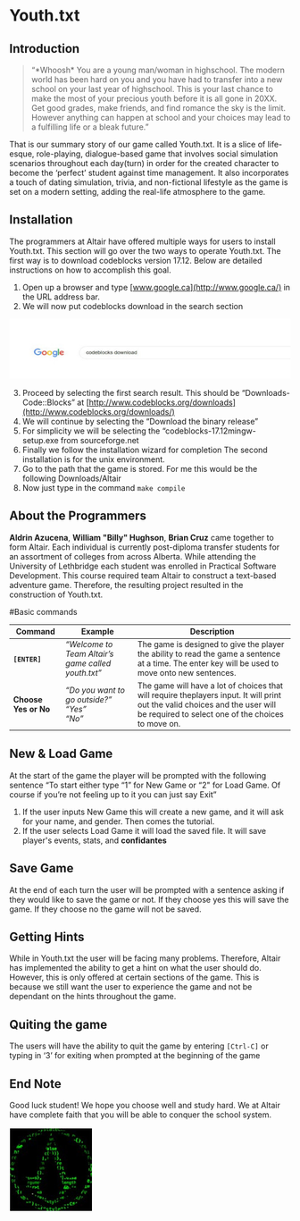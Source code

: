 # Youth.txt
## Introduction
> “\*Whoosh\* You are a young man/woman in highschool. The modern world
has been hard on you
and you have had to transfer into a new school on your last year of
highschool. This is your last chance to
make the most of your precious youth before it is all gone in 20XX. Get
good grades, make friends, and
find romance the sky is the limit. However anything can happen at school
and your choices may lead to a
fulfilling life or a bleak future.”

That is our summary story of our game called Youth.txt. It is a slice of
life-esque, role-playing,
dialogue-based game that involves social simulation scenarios throughout
each day(turn) in order for the
created character to become the ‘perfect’ student against time
management. It also incorporates a touch of
dating simulation, trivia, and non-fictional lifestyle as the game is
set on a modern setting, adding the
real-life atmosphere to the game.

## Installation
The programmers at Altair have offered multiple ways for users to
install Youth.txt. This section will go
over the two ways to operate Youth.txt. The first way is to download
codeblocks version 17.12. Below are
detailed instructions on how to accomplish this goal.
1. Open up a browser and type [www.google.ca](http://www.google.ca/) in
the URL address bar.
2. We will now put codeblocks download in the search section

![](docs/user/README/background3.jpg)

3. Proceed by selecting the first search result. This should be
“Downloads-Code::Blocks” at
[http://www.codeblocks.org/downloads](http://www.codeblocks.org/downloads/)
4. We will continue by selecting the “Download the binary release”
5. For simplicity we will be selecting the
“codeblocks-17.12mingw-setup.exe from sourceforge.net
6. Finally we follow the installation wizard for completion
The second installation is for the unix environment.
7. Go to the path that the game is stored. For me this would be the
following Downloads/Altair
8. Now just type in the command `make compile`

## About the Programmers
**Aldrin Azucena**, **William "Billy" Hughson**, **Brian Cruz** came together to form
Altair. Each individual is currently
post-diploma transfer students for an assortment of colleges from across
Alberta. While attending the
University of Lethbridge each student was enrolled in Practical Software
Development. This course
required team Altair to construct a text-based adventure game.
Therefore, the resulting project resulted in
the construction of Youth.txt.


#Basic commands

Command | Example | Description
--- | --- | ---
**`[ENTER]`** | *“Welcome to Team Altair’s game called youth.txt”* |The game is designed to give the player the ability to read the game a sentence at a time. The enter key will be used to move onto new sentences.
**Choose Yes or No** | *“Do you want to go outside?”<br>“Yes”<br>“No”* |The game will have a lot of choices that will require theplayers input. It will print out the valid choices and the user will be required to select one of the choices to move on.




## New & Load Game
At the start of the game the player will be prompted with the following
sentence “To start either type
“1” for New Game or “2" for Load Game. Of course if you’re not feeling up to it you
can just say Exit”
1. If the user inputs New Game this will create a new game, and it will ask for your name, and gender. Then comes the tutorial.
2. If the user selects Load Game it will load the saved file. It will save player's events, stats, and **confidantes**

## Save Game
At the end of each turn the user will be prompted with a sentence asking
if they would like to save the game or not. If they choose yes this will save the game. If they choose
no the game will not be saved.

## Getting Hints
While in Youth.txt the user will be facing many problems. Therefore,
Altair has implemented the ability to get a hint on what the user should do. However, this is only offered
at certain sections of the game.
This is because we still want the user to experience the game and not be
dependant on the hints throughout the game.

## Quiting the game
The users will have the ability to quit the game by entering `[Ctrl-C]` or
typing in ‘3’ for exiting when prompted at the
beginning of the game

## End Note
Good luck student! We hope you choose well and study hard. We at Altair
have complete faith that you
will be able to conquer the school system.

![](docs/user/README/background1.jpg)
